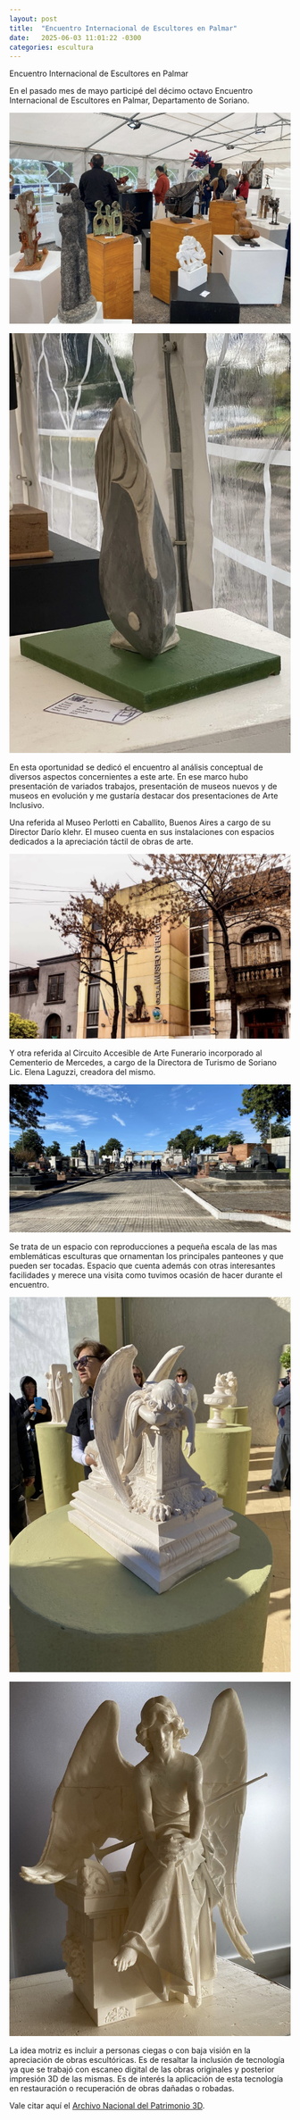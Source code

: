 ```yaml
---
layout: post
title:  "Encuentro Internacional de Escultores en Palmar"
date:   2025-06-03 11:01:22 -0300
categories: escultura
---
```


Encuentro Internacional de Escultores en Palmar

En el pasado mes de mayo participé del décimo octavo Encuentro Internacional de Escultores en Palmar, Departamento de Soriano.

![Foto Encuentro Soriano](/content/images/soriano1.jpg)

![Foto Encuentro Soriano](/content/images/soriano2.jpg)

En esta oportunidad se dedicó el encuentro al análisis conceptual de diversos aspectos concernientes a este arte. En ese marco hubo presentación de variados trabajos, presentación de museos nuevos y de museos en evolución y me gustaría destacar dos presentaciones de Arte Inclusivo.

Una referida al Museo Perlotti en Caballito, Buenos Aires a cargo de su Director Darío klehr. El museo cuenta en sus instalaciones con espacios dedicados a la apreciación táctil de obras de arte.

![Foto Encuentro Soriano](/content/images/soriano3.jpg)

Y otra referida al Circuito Accesible de Arte Funerario incorporado al Cementerio de Mercedes, a cargo de la Directora de Turismo de Soriano Lic. Elena Laguzzi, creadora del mismo.

![Foto Encuentro Soriano](/content/images/soriano4.jpg)

Se trata de un espacio con reproducciones a pequeña escala de las mas emblemáticas esculturas que ornamentan los principales panteones y que pueden ser tocadas. Espacio que cuenta además con otras interesantes facilidades y merece una visita como tuvimos ocasión de hacer durante el encuentro.

![Foto Encuentro Soriano](/content/images/soriano5.jpg)

![Foto Encuentro Soriano](/content/images/soriano6.jpg)

La idea motriz es incluir a personas ciegas o con baja visión en la apreciación de obras escultóricas.
Es de resaltar la inclusión de tecnología ya que se trabajó con escaneo digital de las obras originales y posterior impresión 3D de las mismas.
Es de interés la aplicación de esta tecnología en restauración o recuperación de obras dañadas o robadas.

Vale citar aquí el [Archivo Nacional del Patrimonio 3D](http://patrimonio3d.uy/).
